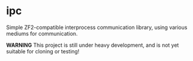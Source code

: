 ipc
===

Simple ZF2-compatible interprocess communication library, using various mediums for communication.

**WARNING** This project is still under heavy development, and is not yet suitable for cloning or testing!
